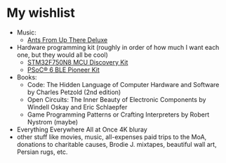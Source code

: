 # My wishlist

- Music:
  - [Ants From Up There Deluxe](https://shop.3hive.com/product/black-country-new-road-ants-from-up-there-deluxe-4xlp)
- Hardware programming kit (roughly in order of how much I want each one, but they would all be cool)
  - [STM32F750N8 MCU Discovery Kit](https://www.st.com/en/evaluation-tools/stm32f7508-dk.html)
  - [PSoC® 6 BLE Pioneer Kit](https://www.mouser.com/ProductDetail/Cypress-Semiconductor/CY8CKIT-062-BLE?qs=gt1LBUVyoHk%252BnUEs%2FploKw%3D%3D)
- Books:
  - Code: The Hidden Language of Computer Hardware and Software by Charles Petzold (2nd edition)
  - Open Circuits: The Inner Beauty of Electronic Components by Windell Oskay and Eric Schlaepfer
  - Game Programming Patterns or Crafting Interpreters by Robert Nystrom (maybe)
- Everything Everywhere All at Once 4K bluray
- other stuff like movies, music, all-expenses paid trips to the MoA, donations to charitable causes, Brodie J. mixtapes, beautiful wall art, Persian rugs, etc.
